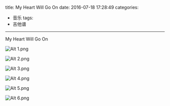 title: My Heart Will Go On
date: 2016-07-18 17:28:49
categories: 
- 音乐
tags: 
- 吉他谱

---

My Heart Will Go On
<!-- more -->

![Alt 1.png](/img/guitar/my_heart_will_go_on/1.png)

![Alt 2.png](/img/guitar/my_heart_will_go_on/2.png)

![Alt 3.png](/img/guitar/my_heart_will_go_on/3.png)

![Alt 4.png](/img/guitar/my_heart_will_go_on/4.png)

![Alt 5.png](/img/guitar/my_heart_will_go_on/5.png)

![Alt 6.png](/img/guitar/my_heart_will_go_on/6.png)